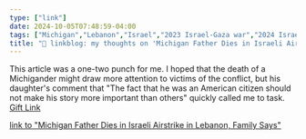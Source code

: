 ```yaml
---
type: ["link"]
date: 2024-10-05T07:48:59-04:00
tags: ["Michigan","Lebanon","Israel","2023 Israel-Gaza war","2024 Israel-Lebanon war"]
title: "🔗 linkblog: my thoughts on 'Michigan Father Dies in Israeli Airstrike in Lebanon, Family Says'"
---
```

This article was a one-two punch for me. I hoped that the death of a Michigander might draw more attention to victims of the conflict, but his daughter's comment that "The fact that he was an American citizen should not make his story more important than others" quickly called me to task. [Gift Link](https://www.nytimes.com/2024/10/05/world/middleeast/michigan-father-lebanon-airstrike.html?unlocked_article_code=1.P04.VW_Y.J5ECL1sEHCTj&smid=url-share)

[link to "Michigan Father Dies in Israeli Airstrike in Lebanon, Family Says"](https://www.nytimes.com/2024/10/05/world/middleeast/michigan-father-lebanon-airstrike.html)
